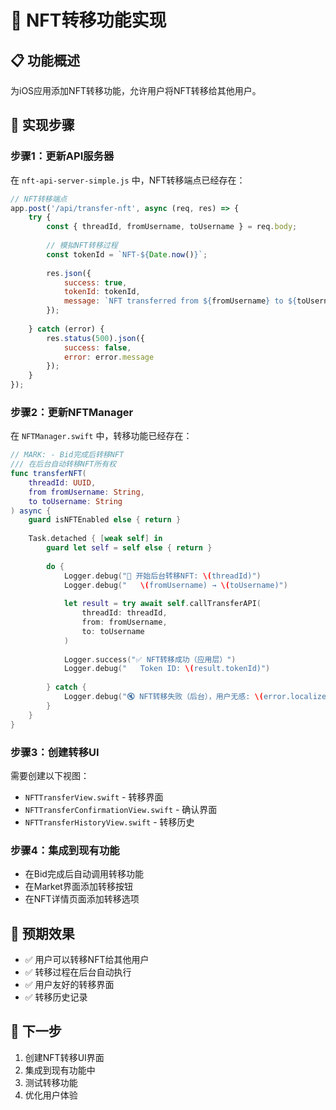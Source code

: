 # 🔄 NFT转移功能实现

## 📋 功能概述

为iOS应用添加NFT转移功能，允许用户将NFT转移给其他用户。

## 🔧 实现步骤

### 步骤1：更新API服务器
在 `nft-api-server-simple.js` 中，NFT转移端点已经存在：

```javascript
// NFT转移端点
app.post('/api/transfer-nft', async (req, res) => {
    try {
        const { threadId, fromUsername, toUsername } = req.body;
        
        // 模拟NFT转移过程
        const tokenId = `NFT-${Date.now()}`;
        
        res.json({
            success: true,
            tokenId: tokenId,
            message: `NFT transferred from ${fromUsername} to ${toUsername}`
        });
        
    } catch (error) {
        res.status(500).json({
            success: false,
            error: error.message
        });
    }
});
```

### 步骤2：更新NFTManager
在 `NFTManager.swift` 中，转移功能已经存在：

```swift
// MARK: - Bid完成后转移NFT
/// 在后台自动转移NFT所有权
func transferNFT(
    threadId: UUID,
    from fromUsername: String,
    to toUsername: String
) async {
    guard isNFTEnabled else { return }
    
    Task.detached { [weak self] in
        guard let self = self else { return }
        
        do {
            Logger.debug("🔄 开始后台转移NFT: \(threadId)")
            Logger.debug("   \(fromUsername) → \(toUsername)")
            
            let result = try await self.callTransferAPI(
                threadId: threadId,
                from: fromUsername,
                to: toUsername
            )
            
            Logger.success("✅ NFT转移成功（应用层）")
            Logger.debug("   Token ID: \(result.tokenId)")
            
        } catch {
            Logger.debug("🔇 NFT转移失败（后台），用户无感: \(error.localizedDescription)")
        }
    }
}
```

### 步骤3：创建转移UI
需要创建以下视图：
- `NFTTransferView.swift` - 转移界面
- `NFTTransferConfirmationView.swift` - 确认界面
- `NFTTransferHistoryView.swift` - 转移历史

### 步骤4：集成到现有功能
- 在Bid完成后自动调用转移功能
- 在Market界面添加转移按钮
- 在NFT详情页面添加转移选项

## 🎯 预期效果

- ✅ 用户可以转移NFT给其他用户
- ✅ 转移过程在后台自动执行
- ✅ 用户友好的转移界面
- ✅ 转移历史记录

## 📱 下一步

1. 创建NFT转移UI界面
2. 集成到现有功能中
3. 测试转移功能
4. 优化用户体验
